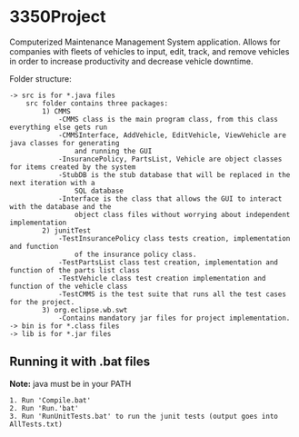 3350Project
===========

Computerized Maintenance Management System application. Allows for companies with fleets of vehicles to input,
	edit, track, and remove vehicles in order to increase productivity and decrease vehicle downtime.

Folder structure:

	-> src is for *.java files
		src folder contains three packages:
			1) CMMS
				-CMMS class is the main program class, from this class everything else gets run
				-CMMSInterface, AddVehicle, EditVehicle, ViewVehicle are java classes for generating
					and running the GUI
				-InsurancePolicy, PartsList, Vehicle are object classes for items created by the system
				-StubDB is the stub database that will be replaced in the next iteration with a 
					SQL database
				-Interface is the class that allows the GUI to interact with the database and the 
					object class files without worrying about independent implementation
			2) junitTest
				-TestInsurancePolicy class tests creation, implementation and function
					of the insurance policy class.
				-TestPartsList class test creation, implementation and function of the parts list class
				-TestVehicle class test creation implementation and function of the vehicle class
				-TestCMMS is the test suite that runs all the test cases for the project.
			3) org.eclipse.wb.swt
				-Contains mandatory jar files for project implementation.
	-> bin is for *.class files
	-> lib is for *.jar files


Running it with .bat files
-------------------------------------------------------------------------------


**Note:** java must be in your PATH


	1. Run 'Compile.bat'
	2. Run 'Run.'bat'
	3. Run 'RunUnitTests.bat' to run the junit tests (output goes into AllTests.txt)

